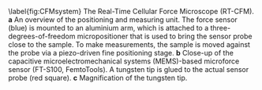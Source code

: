 \label{fig:CFMsystem}
The Real-Time Cellular Force Microscope (RT-CFM). **a** An overview of the positioning and measuring unit. The force sensor (blue) is mounted to an aluminium arm, which is attached to a three-degrees-of-freedom micropositioner that is used to bring the sensor probe close to the sample. To make measurements, the sample is moved against the probe via a piezo-driven fine positioning stage. **b** Close-up of the capacitive microelectromechanical systems (MEMS)-based microforce sensor (FT-S100, FemtoTools). A tungsten tip is glued to the actual sensor probe (red square). **c** Magnification of the tungsten tip.